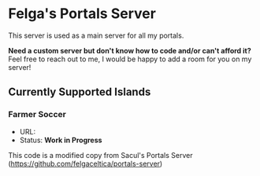 # Felga's Portals Server

This server is used as a main server for all my portals.

**Need a custom server but don't know how to code and/or can't afford it?**
Feel free to reach out to me, I would be happy to add a room for you on my server!

## Currently Supported Islands

### Farmer Soccer

- URL: 
- Status: **Work in Progress**

This code is a modified copy from Sacul's Portals Server (https://github.com/felgaceltica/portals-server)
